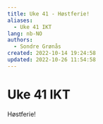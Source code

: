 ```yaml
---
title: Uke 41 - Høstferie!
aliases: 
  - Uke 41 IKT
lang: nb-NO
authors:
  - Sondre Grønås
created: 2022-10-14 19:24:58
updated: 2022-10-26 11:54:58
---
```

# Uke 41 IKT
Høstferie!